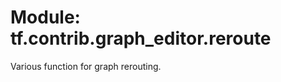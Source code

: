 <div itemscope itemtype="http://developers.google.com/ReferenceObject">
<meta itemprop="name" content="tf.contrib.graph_editor.reroute" />
<meta itemprop="path" content="Stable" />
</div>

# Module: tf.contrib.graph_editor.reroute

Various function for graph rerouting.

